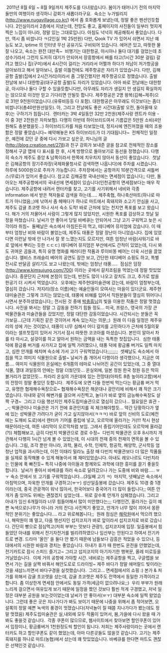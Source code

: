  2011년 8월 6일 ~ 8월 9일까지 제주도를 다녀왔습니다. 봄이가 태어나기 전의 마지막 둘만의 여행이라 생각하니 감회가 새롭더라구요.
 숙소는 누가빌리지(<http://www.nugavillage.co.kr/>) 에서 좀 호화롭게 보냈는데, 정말 좋은 펜션인듯합니다. 2인실이라서 2층에서 지냈는데, 전망도 좋고, 홈페이지의 사진들이 일부러 멋지게 찍은 느낌이 아니라, 정말 있는 그대로입니다. 아침도 넉넉히 제공해줘서 좋았습니다. 다만, 역시 좀 비쌉니다 ㅋ(2인실 1박 25만원) 다만, Qook TV 가 있어서 쉬면서 지난 예능도 보고, iptime 의 인터넷 무선 공유기도 구비되어 있습니다. 에어콘 있고, 따뜻한 물 잘 나오고, 숙소는 완전 대만족~
 비행기는 대한항공, 아시아나 둘다 대기를 걸었는데 초성수기라서 그런지 도저히 대기가 안되어서 장흥항에서 배를 타고(1시간 30분 걸림) 갈려고 했으나 집(구미)에서 4시간이 걸리는 거리라서 어쩔까 하다가 처남이 저가항공을 알아보라고 해서 알아보니, 출발 이틀전에도 제주항공은 자리가 있었습니다. 다만, 김해공항 출발(집에서 2시간거리)이라서 좀 그렇긴했지만 제주항공으로 정했습니다. 출발 전날에 보니 대한항공(대구공항 출발)도 자리가 있었습니다. 아마 바로 전날에는 대한항공, 아시아나 둘다 구할 수 있을듯합니다만, 아무래도 자리가 생길지 안 생길지 확실하지는 않으므로 이것만 믿고 기다리면 안될듯 합니다. 제주항공은 2명 왕복(김해~제주)으로 31만 9천원이었습니다.(유류비등등 다 포함). 대한항공은 아무래도 이것보다는 좀더 비쌉니다(총40만원선일듯). 아, 그리고 전날에도 좋은 시간대(출발 오전, 돌아올때 오후)는 구하기가 힘듭니다.
 렌터카는 3박 4일동안 32만 2천원(제주사랑 렌트카 이용 - 이 중 3만 2천원은 자차보험). 다행히 아반테 하이브리드여서 기름값은 5만원 소비(4만원해도 충분했을듯...) 하이브리드카를 처음 타보았는데, 정지시에 엔진꺼졌을 때의 조용함은 정말 좋았습니다~ 예약해놓은 K5 하이브리드가 더 기대됩니다~
 전체적인 일정은, 예전에 갔던 곳 중에 다시 가보고 싶은곳, 차니님의 글(<http://blog.creation.net/278>)과 친구 강희가 보내준 글을 참고로 전체적인 장소를 정해서 구글 맵에 다 표시를 한 후, 시계 방향으로 돌아보기로 동선을 정했습니다. 다행히 숙소가 제주도 중앙 & 남쪽이라서 한쪽에 치우치지 않아서 동선이 좋았습니다.
 첫날은 김해공항의 장기주차장(국제화물청사로 검색하면 나옵니다)에 주차를 시켰습니다. 하루에 5000원으로 주차가 가능합니다. 주차장에서는 공항까지 10분간격으로 셔틀버스(무료)가 있어서 좋습니다. 참고로 김해공항 국내선에는 면세점이 없습니다;; 다만, 돌아오는 제주공항에서의 국내선에 면세점이 있습니다(인천공항의 면세점보다는 매우 작습니다). 제주공항에 내려서 렌터카를 찾고, 고기를 사기위해서 네비와 각종 information 에서 받은 책자들로 검색을 하는데..... 제주축협, 하나축산마트(하나로 마트가 아니었음;;)에 낚여서 좀 헤매다가 하나로 마트에서 흑돼지와 소고기 안심을 사고, 제주도 감귤 초코렛 하나 사서 숙소 도착! 바로 근처에 있는 천지연 폭포를 보고 왔습니다. 해가 거의 저물어서 사람이 그렇게 많지 않았지만, 시원한 폭포를 감상하고 첫날 일정을 마쳤습니다. 날씨가 안 좋아서 당일 바베큐는 안되어서 그냥 고기 구워먹고 늦은 시각이라 취침~
 둘째날은 숙소에서 아침든든히 먹고, 테디베어 뮤지엄에 갔습니다. 이 때부터 엄청난 비와 바람이 불었는데, 제주도 태풍은 정말 장난이 아니었습니다. 집에 있었다면 이런날 밖에 안 나가서 잘 못 느꼈는지도 모르지만, 여튼 엄청난 바람(샤워기로 바로 앞에서 뿌리는 듯한 ㄷㄷㄷ) 테디베어 뮤지엄은 부산에서도 간적이 있었는데, 다시 봐도 귀여운 곰들과, 특히 유명 명화를 패러디한 작품과 루이비똥 베어는 더욱 시선을 끌었습니다. 엘비스 프레슬리 베어의 공연도 잠깐 보고, 간단한 테디베어 쇼핑도 하고, 특별 전시로 반달곰 살리기도 보고 나왔는데, 밖에는 엄청난 태풍.....
 점심은 덤장(http://www.kimsujung.com/700) 이라는 곳에서 갈치조림을 먹었는데 정말 맛있었습니다. 중문단지 근처에 본점이 있는데, 반찬도 많이 나오고 갈치도 크고, 추가로 밥을 한공기 더 시켜서 먹었습니다.
 오후에는 제주현대미술관에 갔는데, 바람이 엄청부는데, 열심히 갔습니다. 저지리(장소 이름)에는 예술인들이 모여사는 마을이 있더군요. 제주현대미술관은 그렇게 크지는 않았는데, 태풍에 비해를 입어서 직원분들이 열심히 뛰어다니시면서 분주하셨었습니다;; 전시된 것 중에 [박충흠님](http://www.google.co.kr/search?q=%EB%B0%95%EC%B6%A9%ED%9D%A0&hl=ko&newwindow=1&client=ubuntu&hs=R8R&channel=cs&prmd=ivns&tbm=isch&tbo=u&source=univ&sa=X&ei=jGRCTsjHLYrSiAKK6MS8BQ&ved=0CFoQ7Ak&biw=1920&bih=1051 "[http://www.google.co.kr/search?q=%EB%B0%95%EC%B6%A9%ED%9D%A0&hl=ko&newwindow=1&client=ubuntu&hs=R8R&channel=cs&prmd=ivns&tbm=isch&tbo=u&source=univ&sa=X&ei=jGRCTsjHLYrSiAKK6MS8BQ&ved=0CFoQ7Ak&biw=1920&bih=1051]로 이동합니다.")의 빛을 이용한 작품은 정말 멋졌습니다. 사진을 봐서는 정말 그 감동을 전하기 힘들 정도... 미국, 프랑스, 영국의 가장 큰 박물관들과 미술관들을 갔었지만, 정말 대단한 감동이었습니다. 시간되시는 분들은 꼭 가보길...(근데 기획전 같은 것이어서 계속 있는지는 의문;;)
 원래 이 다음 일정은 제주유리의 성에 가는 것이었나, 태풍이 너무 심해서 어디 갈지를 고민하다가 근처에 5월의꽃이라는 셀프찻집이 있어서 거기서 잠시 따뜻한 코코아를 마셨습니다. 본인이 알아서 차를 타 마시고, 설겆이를 하고 알아서 원하는 금액을 내는 독특한 찻집입니다.
 심한 태풍 덕에 황금륭 버거를 사가지고 집에 일찍 가려했으나, 태풍 덕에 황금륭 버거도 일찍 마치고, 심한 안개를 헤치며 숙소에 가서 고기 구워먹었습니다;;;;;;;;
 셋째날도 숙소에서 아침을 먹고 여미지 식물원으로 출발~ 날씨가 좀 개어서 다행이라 생각했으나, 지금은 여름.... 여미지 식물원의 온실에는 6개쯤의 테마로 나뉘어진 공간이 있었는데, 그 중 열대 식물, 열대 과일등의 안에는 정말 더웠던듯... 온실외에, 일본 정원 한국 정원 등은 딱히 볼거리가 없었던듯... 차라리 온실의 가운데에 있는 전망대(아파트 8층 높이라고함)에서의 전망이 정말 좋았던 듯합니다.
 제주도에 오면 다들 한번씩 먹는다는 황금륭 버거 먹고, 유명한 협재해수욕장으로~ 협재해수욕장은 해운대나 광안리에 비해서 꽤 작은 크기였습니다. 아내와 같이 해변가를 걸으며 사진찍고, 놀다가 바로 옆의 금능해수욕장도 살짝 구경~
 그리고 다음 행선지인 제주도립미술관으로 열심히 갔으나... 월요일은 휴관 -\_-; 박물관이나 미술관은 가기 전에 휴관인지를 꼭 체크해야할듯... 약간 당황하다가 옆에 있는 성박물관 가려다가 굳이 가고 싶지않아서(ㅋㅋㅋ) 바로 앞의 신비의 도로(예전에는 도깨비 도로)에서 렌터카 기어를 중립에 넣고, 오르막에 올라가는 거(!!! 착시 현상 때문이라는데, 여튼 내리막이 오르막처럼 보임. 그래서 중립기어인데도 오르막에 올라감(?)) 체험해보고, 급히 다빈치 박물관으로 경로 수정~
 다빈치 박물관은 오후 8시까지 개관해서 다행히 1시간 넘게 볼 수 있었는데, 이 시대의 천재 중의 천재의 면목을 볼 수 있습니다. 그림, 조각 뿐만 아니라, 과학, 물리, 수학, 인체학, 항공학, 해양학, 군사학등 엄청난 업적을 과시하는데, 이전 이태리 밀라노 출장 때 다빈치 박물관보다 더 많은 작품들을 실제로 동작해볼 수 있게 해놓아서 꽤 재미있었습니다. 아내도 레오나르도 다빈치라는 인물에 푹 빠진듯~ 특히 나중에 아이들과 함께와도 과학에 대한 흥미를 끌기 좋을듯합니다.
 날씨가 좋아서 바베큐를 하러 숙소로 달려갔으나 가는 도중에 비와 바람..... ㅠㅜ 숙소 안에서 또 고기를 구워먹었습니다...(3일째 고기 ㅋ)
 마지막, 넷째날은 숙소에서 아침먹으며, 자욱한 안개를 구경하고(ㅠㅜ) 성산일출봉에 갔습니다. 제주도 10경 중 1경이라는데, 중국 관광객이 워낙 많아서, 한국어보다 중국어가 더 많이 들립니다;; 여튼 안개가 좀 있어도 위에는 괜찮겠지 싶었는데... 위로 갈수록 안개가 심해졌습니다. 그리고 아내가 임신 6개월이라 너무 힘들어해서 많이 미안했다는;;; 다행인건, 올라가는 길이 예쁜 녹색으로(나무가 아니라 거의 잔디) 사진찍기 좋았고, 안개가 너무 많이 끼어서 몽환적인 분위기는 좋았습니다.... 라고 위로해봅니다;;
 원래 점심은 [해락원](http://blog.daum.net/_blog/BlogTypeView.do?blogid=0TIAi&articleno=327&categoryId=4&regdt=20110225120215#ajax_history_home "[http://blog.daum.net/_blog/BlogTypeView.do?blogid=0TIAi&articleno=327&categoryId=4&regdt=20110225120215#ajax_history_home]로 이동합니다.")에서 먹으려 했으나, 해락원이 꽤 멀고, 다음 행선지인 섭지코지가 바로 앞이라서 섭지코지로 바로 갔습니다. 간단히 빵으로 점심먹고(저희 부부는 맛보다 관광!), 섭지코지에 입장. 일출봉에서 힘들었던 아내를 위해서 전기자전거를 빌리려하였으나 임산부는 안된다고 하여서 전기카트로 변경. 드라마 '올인' 을 둘다 안 봤기 때문에 남들보다 감흥은 적었을 수 있으나, 등대에서의 시원한 바람과 경치는 좋았습니다. 아내가 휴가 때 한번도 운전을 안했었는데, 전기카트로 잠시 스피드 즐기고~ 그리고 섭지코지의 아기자기한 행복문, 올레 미로등을 거닐었습니다.
 이제 거의 공항에 가야할 시간. 네비로는 제주공항을 찍고, 구글맵을 보면서 가는 길을 살짝 바꿔서 해안도로로 드라이빙~ 제주 바다가 정말 에머랄드 빛이라는 것을 새삼느끼면서 바다구경을 실컷했습니다.
 그리고... 면세점에서의 쇼핑 :) 본가 & 처가를 위해서 감귤 초코렛을 샀는데, 감귤 초코렛은 제주도 전역에서 동일한 가격이라고 합니다. 좀 이상한게 면세점 안에서도 동일 가격(세금이 없으려나요;;)
 우리 부부가 원래 느리게 걸으면서 여유있게 보기 때문에 일정을 짰던 것보다 훨씬 적게 구경했고, 저녁 일정은 대부분 공원을 보는것이었는데 날씨가 안 좋아서(ㅠㅜ) 대부분 숙소에 일찍 왔었습니다. 그런데 좋은 곳은 지나가다가 봐도 보이기 때문에 나중을 위해서 좀 적어보면, 오설록의 정말 예쁜 녹색의 풍경이 멋졌습니다(저녁놀이 질 때쯤 지나가다가 봤는데도 정말 멋졌음) 제주도립미술관은 실,내외에 모두 작품이 있어서, 봄,가을에 다시 왔을 때 가봐도 좋을것 같습니다.
 각종 쿠폰이 많으므로, 웹사이트에서 찾아보면 할인쿠폰이 있어서 입장이나, 황금륭버거 1천원정도씩 할인이 됩니다. 저희는 제주사랑이라는 곳에서 렌터카도 하고 할인쿠폰도 같이 했었는데, 아마 다른곳들도 많을것 같습니다. 고기는 제주흑돼지를 하나로 마트(농협)에서 샀는데 꽤 맛있었습니다. 바베큐를 한다면 마트도 괜찮은 선택인것 같습니다.
 
 
  
